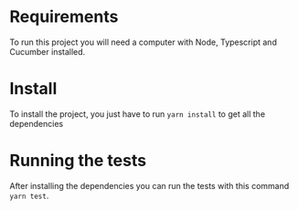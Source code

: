 # Requirements
To run this project you will need a computer with Node, Typescript and Cucumber installed.

# Install
To install the project, you just have to run `yarn install` to get all the dependencies

# Running the tests
After installing the dependencies you can run the tests with this command `yarn test`.
